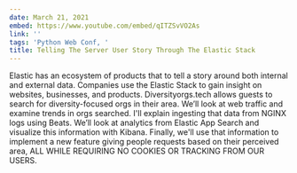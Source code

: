 ```yaml
---
date: March 21, 2021
embed: https://www.youtube.com/embed/qITZSvVO2As
link: ''
tags: 'Python Web Conf, '
title: Telling The Server User Story Through The Elastic Stack
---
```


Elastic has an ecosystem of products that to tell a story around both internal and external data. Companies use the Elastic Stack to gain insight on websites, businesses, and products. Diversityorgs.tech allows guests to search for diversity-focused orgs in their area. We’ll look at web traffic and examine trends in orgs searched. I'll explain ingesting that data from NGINX logs using Beats. We’ll look at analytics from Elastic App Search and visualize this information with Kibana. Finally, we'll use that information to implement a new feature giving people requests based on their perceived area, ALL WHILE REQUIRING NO COOKIES OR TRACKING FROM OUR USERS.